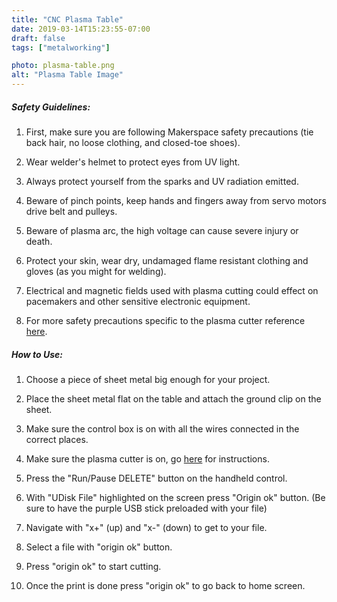 ```yaml
---
title: "CNC Plasma Table"
date: 2019-03-14T15:23:55-07:00
draft: false
tags: ["metalworking"]

photo: plasma-table.png
alt: "Plasma Table Image"
---
```


##### Safety Guidelines:
1. First, make sure you are following Makerspace safety precautions (tie back       hair, no loose clothing, and closed-toe shoes).

2. Wear welder's helmet to protect eyes from UV light.

3. Always protect yourself from the sparks and UV radiation emitted.

4. Beware of pinch points, keep hands and fingers away from servo motors drive belt and pulleys.

5. Beware of plasma arc, the high voltage can cause severe injury or death. 

6. Protect your skin, wear dry, undamaged flame resistant clothing and gloves (as you might for welding).

7. Electrical and magnetic fields used with plasma cutting could effect on pacemakers and other sensitive electronic equipment. 

8. For more safety precautions specific to the plasma cutter reference <a href="/equipment/plasma-cutter/">here</a>.

##### How to Use:
1. Choose a piece of sheet metal big enough for your project.

2. Place the sheet metal flat on the table and attach the ground clip on the sheet.

3. Make sure the control box is on with all the wires connected in the correct places. 

4. Make sure the plasma cutter is on, go <a href="/equipment/plasma-cutter/">here</a> for instructions.

5. Press the "Run/Pause DELETE" button on the handheld control.

6. With "UDisk File" highlighted on the screen press "Origin ok" button. (Be sure to have the purple USB stick preloaded with your file)

7. Navigate with "x+" (up) and "x-" (down) to get to your file.

8. Select a file with "origin ok" button.

9. Press "origin ok" to start cutting.

10. Once the print is done press "origin ok" to go back to home screen.



